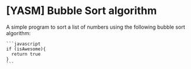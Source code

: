 # [YASM] Bubble Sort algorithm

A simple program to sort a list of numbers using the following bubble sort algorithm:

	```javascript
	if (isAwesome){
	  return true
	}
	```

